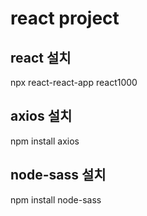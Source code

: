 
<!-- 다 지우고 메모를 쓰면됨 -->
# react project

## react 설치
npx react-react-app react1000

## axios 설치
npm install axios

## node-sass 설치
npm install node-sass